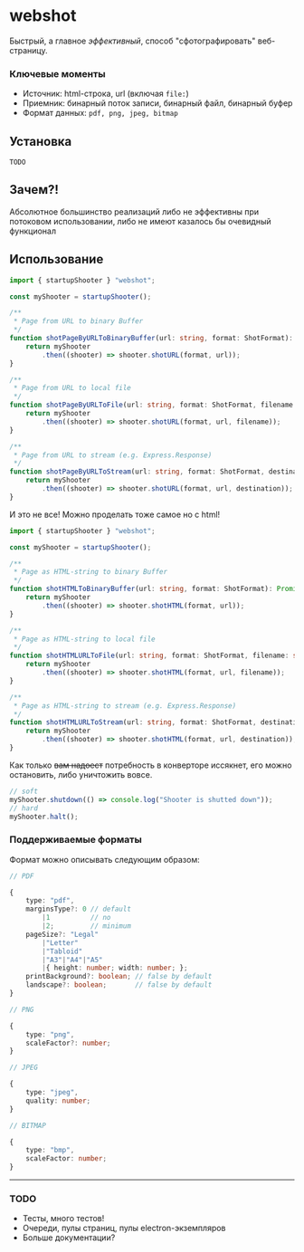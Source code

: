 # webshot

Быстрый, а главное _эффективный_, способ "сфотографировать" веб-страницу.

### Ключевые моменты

* Источник: html-строка, url (включая ``file:``)
* Приемник: бинарный поток записи, бинарный файл, бинарный буфер  
* Формат данных: ``pdf, png, jpeg, bitmap``
  
## Установка

``TODO``

## Зачем?!

Абсолютное большинство реализаций либо не эффективны при потоковом использовании, либо не имеют казалось бы очевидный функционал

## Использование

```ts
import { startupShooter } "webshot";

const myShooter = startupShooter();

/**
 * Page from URL to binary Buffer
 */
function shotPageByURLToBinaryBuffer(url: string, format: ShotFormat): Promise<Buffer> {
    return myShooter
        .then((shooter) => shooter.shotURL(format, url));
}

/**
 * Page from URL to local file
 */
function shotPageByURLToFile(url: string, format: ShotFormat, filename: string): Promise<string> {
    return myShooter
        .then((shooter) => shooter.shotURL(format, url, filename));
}

/**
 * Page from URL to stream (e.g. Express.Response)
 */
function shotPageByURLToStream(url: string, format: ShotFormat, destination: NodeJS.WritableStream): Promise<NodeJS.WritableStream> {
    return myShooter
        .then((shooter) => shooter.shotURL(format, url, destination));
}
```

И это не все! Можно проделать тоже самое но с html!

```ts
import { startupShooter } "webshot";

const myShooter = startupShooter();

/**
 * Page as HTML-string to binary Buffer
 */
function shotHTMLToBinaryBuffer(url: string, format: ShotFormat): Promise<Buffer> {
    return myShooter
        .then((shooter) => shooter.shotHTML(format, url));
}

/**
 * Page as HTML-string to local file
 */
function shotHTMLURLToFile(url: string, format: ShotFormat, filename: string): Promise<string> {
    return myShooter
        .then((shooter) => shooter.shotHTML(format, url, filename));
}

/**
 * Page as HTML-string to stream (e.g. Express.Response)
 */
function shotHTMLURLToStream(url: string, format: ShotFormat, destination: NodeJS.WritableStream): Promise<NodeJS.WritableStream> {
    return myShooter
        .then((shooter) => shooter.shotHTML(format, url, destination));
}
```

Как только ~~вам надоест~~ потребность в конверторе иссякнет, его можно остановить, либо уничтожить вовсе.

```ts
// soft
myShooter.shutdown(() => console.log("Shooter is shutted down"));
// hard
myShooter.halt();
```

### Поддерживаемые форматы

Формат можно описывать следующим образом:

```ts
// PDF

{
    type: "pdf",
    marginsType?: 0 // default
        |1          // no
        |2;         // minimum
    pageSize?: "Legal"
        |"Letter"
        |"Tabloid"
        |"A3"|"A4"|"A5"
        |{ height: number; width: number; };
    printBackground?: boolean; // false by default
    landscape?: boolean;       // false by default
}

// PNG

{
    type: "png",
    scaleFactor?: number;
}

// JPEG

{
    type: "jpeg",
    quality: number;
}

// BITMAP

{
    type: "bmp",
    scaleFactor: number;
}
```

---

### TODO

* Тесты, много тестов!
* Очереди, пулы страниц, пулы electron-экземпляров
* Больше документации?